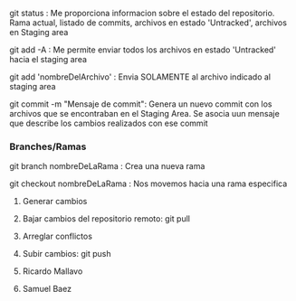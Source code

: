 git status : Me proporciona informacion sobre el estado del repositorio. Rama actual, listado de commits, archivos en estado 'Untracked', archivos en Staging area

git add -A : Me permite enviar todos los archivos en estado 'Untracked' hacia el staging area

git add 'nombreDelArchivo' : Envia SOLAMENTE al archivo indicado al staging area

git commit -m "Mensaje de commit": Genera un nuevo commit con los archivos que se encontraban en el Staging Area. Se asocia uun mensaje que describe los cambios realizados con ese commit


### Branches/Ramas

git branch nombreDeLaRama :  Crea una nueva rama

git checkout nombreDeLaRama : Nos movemos hacia una rama especifica


1. Generar cambios
2. Bajar cambios del repositorio remoto: git pull
3. Arreglar conflictos
4. Subir cambios: git push


1. Ricardo Mallavo
2. Samuel Baez
